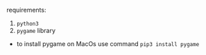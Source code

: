 
requirements: 
1. `python3`
2. `pygame` library 
- to install pygame on MacOs use command `pip3 install pygame`
